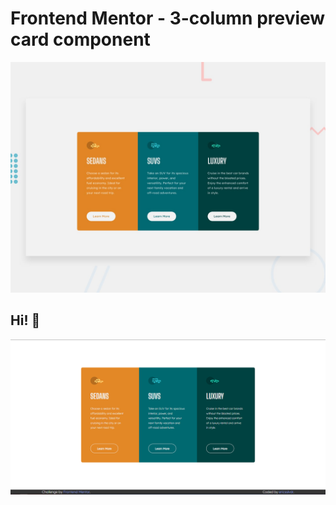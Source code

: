# Frontend Mentor - 3-column preview card component

![Design preview for the 3-column preview card component coding challenge](./design/desktop-preview.jpg)

## Hi! 👋

![Design preview of my output](./design/my-output.png)

